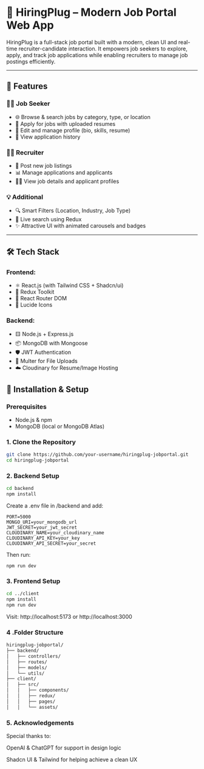 # 🚀 HiringPlug – Modern Job Portal Web App

HiringPlug is a full-stack job portal built with a modern, clean UI and real-time recruiter-candidate interaction. It empowers job seekers to explore, apply, and track job applications while enabling recruiters to manage job postings efficiently.

---

## 📌 Features

### 👨‍💼 Job Seeker
- 🌐 Browse & search jobs by category, type, or location
- 📝 Apply for jobs with uploaded resumes
- 📁 Edit and manage profile (bio, skills, resume)
- 📄 View application history

### 🧑‍💼 Recruiter
- 🧾 Post new job listings
- 📊 Manage applications and applicants
- 🧑‍💻 View job details and applicant profiles

### 💡 Additional
- 🔍 Smart Filters (Location, Industry, Job Type)
- 🔁 Live search using Redux
- ✨ Attractive UI with animated carousels and badges

---

## 🛠️ Tech Stack

### Frontend:
- ⚛️ React.js (with Tailwind CSS + Shadcn/ui)
- 🔄 Redux Toolkit
- 🧭 React Router DOM
- 🎨 Lucide Icons

### Backend:
- 🟨 Node.js + Express.js
- 📦 MongoDB with Mongoose
- 🛡️ JWT Authentication
- 📁 Multer for File Uploads
- ☁️ Cloudinary for Resume/Image Hosting


## 🔧 Installation & Setup

### Prerequisites
- Node.js & npm
- MongoDB (local or MongoDB Atlas)

### 1. Clone the Repository

```bash
git clone https://github.com/your-username/hiringplug-jobportal.git
cd hiringplug-jobportal

```
### 2. Backend Setup
```bash
cd backend
npm install
```
Create a .env file in /backend and add:
```
PORT=5000
MONGO_URI=your_mongodb_url
JWT_SECRET=your_jwt_secret
CLOUDINARY_NAME=your_cloudinary_name
CLOUDINARY_API_KEY=your_key
CLOUDINARY_API_SECRET=your_secret
```
Then run:
```
npm run dev

```
### 3. Frontend Setup
```bash
cd ../client
npm install
npm run dev

````
Visit: http://localhost:5173 or http://localhost:3000
### 4 .Folder Structure
```bash
hiringplug-jobportal/
├── backend/
│   ├── controllers/
│   ├── routes/
│   ├── models/
│   └── utils/
├── client/
│   ├── src/
│   │   ├── components/
│   │   ├── redux/
│   │   ├── pages/
│   │   └── assets/

```
### 5. Acknowledgements
Special thanks to:

OpenAI & ChatGPT for support in design logic

Shadcn UI & Tailwind for helping achieve a clean UX











